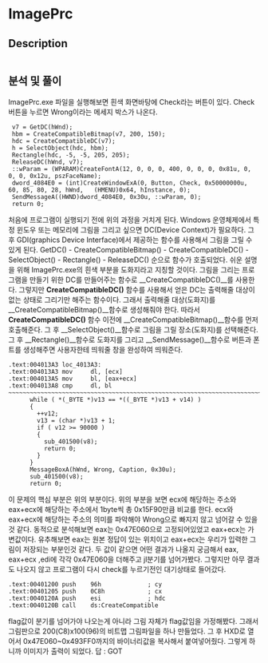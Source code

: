 ImagePrc
======================

## Description
```

```
## 분석 및 풀이
ImagePrc.exe 파일을 실행해보면 흰색 화면바탕에 Check라는 버튼이 있다. Check 버튼을 누르면 Wrong이라는 메세지 박스가 나온다.
```
 v7 = GetDC(hWnd);
 hbm = CreateCompatibleBitmap(v7, 200, 150);
 hdc = CreateCompatibleDC(v7);
 h = SelectObject(hdc, hbm);
 Rectangle(hdc, -5, -5, 205, 205);
 ReleaseDC(hWnd, v7);
 ::wParam = (WPARAM)CreateFontA(12, 0, 0, 0, 400, 0, 0, 0, 0x81u, 0, 0, 0, 0x12u, pszFaceName);
 dword_4084E0 = (int)CreateWindowExA(0, Button, Check, 0x50000000u, 60, 85, 80, 28, hWnd,   (HMENU)0x64, hInstance, 0);
 SendMessageA((HWND)dword_4084E0, 0x30u, ::wParam, 0);
 return 0;
```
 처음에 프로그램이 실행되기 전에 위의 과정을 거치게 된다. Windows 운영체제에서 특정 윈도우 또는 메모리에 그림을 그리고 싶으면 DC(Device Context)가 필요하다. 그 후 GDI(graphics Device Interface)에서 제공하는 함수를 사용해서 그림을 그릴 수 있게 된다.
GetDC() - CreateCompatibleBitmap() - CreateCompatibleDC() - SelectObject() -  Rectangle() - ReleaseDC() 순으로 함수가 호출되었다. 쉬운 설명을 위해 ImagePrc.exe의 흰색 부분을 도화지라고 지칭할 것이다.
 그림을 그리는 프로그램을 만들기 위한 DC를 만들어주는 함수로 __CreateCompatibleDC()__를 사용한다. 그렇지만 __CreateCompatibleDC()__ 함수를 사용해서 얻은 DC는 출력해줄 대상이 없는 상태로 그리기만 해주는 함수이다.
 그래서 출력해줄 대상(도화지)를 __CreateCompatibleBitmap()__함수로 생성해줘야 한다. 따라서 __CreateCompatibleDC()__ 함수 이전에 __CreateCompatibleBitmap()__함수를 먼저 호출해준다. 그 후 __SelectObject()__함수로 그림을 그릴 장소(도화지)를 선택해준다. 그 후 __Rectangle()__함수로 도화지를 그리고 __SendMessage()__함수로 버튼과 폰트를 생성해주면 사용자한테 띄워줄 창을 완성하여 띄워준다.
```
.text:004013A3 loc_4013A3:
.text:004013A3 mov     dl, [ecx]
.text:004013A5 mov     bl, [eax+ecx]
.text:004013A8 cmp     dl, bl
~~~~~~~~~~~~~~~~~~~~~~~~~~~~~~~~~~~~~~~~~~~~~~~~~~~~~~~~~~~~~~~~~~~~~~~~~~~~~~~~~~~~~~~~~~~~~~~~
      while ( *(_BYTE *)v13 == *((_BYTE *)v13 + v14) )
      {
        ++v12;
        v13 = (char *)v13 + 1;
        if ( v12 >= 90000 )
        {
          sub_401500(v8);
          return 0;
        }
      }
      MessageBoxA(hWnd, Wrong, Caption, 0x30u);
      sub_401500(v8);
      return 0;
```
이 문제의 핵심 부분은 위의 부분이다. 위의 부분을 보면 ecx에 해당하는 주소와 eax+ecx에 해당하는 주소에서 1byte씩 총 0x15F90만큼 비교를 한다. ecx와 eax+ecx에 해당하는 주소의 의미를 파악해야 Wrong으로 빠지지 않고 넘어갈 수 있을 것 같다. 동적으로 분석해보면 eax는 0x47E060으로 고정되어있었고 eax+ecx는 가변값이다. 유추해보면 eax는 원본 정답이 있는 위치이고 eax+ecx는 우리가 입력한 그림이 저장되는 부분인것 같다. 두 값이 같으면 어떤 결과가 나올지 궁금해서 eax, eax+ecx ,edi에 각각 0x47E060을 더해주고 jl분기를 넘어가봤다. 그렇지만 아무 결과도 나오지 않고 프로그램이 다시 check를 누르기전인 대기상태로 들어갔다.
```
.text:00401200 push    96h             ; cy
.text:00401205 push    0C8h            ; cx
.text:0040120A push    esi             ; hdc
.text:0040120B call    ds:CreateCompatible
```
flag값이 분기를 넘어가야 나오는게 아니라 그림 자체가 flag값임을 가정해봤다. 그래서 그림판으로 200(C8)x100(96)의 비트맵 그림파일을 하나 만들었다. 그 후 HXD로 열어서 0x47E060~0x493FF0까지의 바이너리값을 복사해서 붙여넣어줬다. 그렇게 하니까 이미지가 출력이 되었다.
답 : GOT
